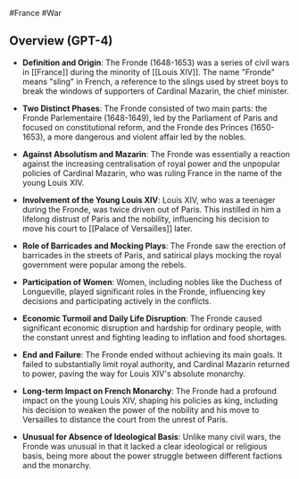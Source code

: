 #France #War

## Overview (GPT-4)

- **Definition and Origin**: The Fronde (1648-1653) was a series of civil wars in [[France]] during the minority of [[Louis XIV]]. The name "Fronde" means "sling" in French, a reference to the slings used by street boys to break the windows of supporters of Cardinal Mazarin, the chief minister.

- **Two Distinct Phases**: The Fronde consisted of two main parts: the Fronde Parlementaire (1648-1649), led by the Parliament of Paris and focused on constitutional reform, and the Fronde des Princes (1650-1653), a more dangerous and violent affair led by the nobles.

- **Against Absolutism and Mazarin**: The Fronde was essentially a reaction against the increasing centralisation of royal power and the unpopular policies of Cardinal Mazarin, who was ruling France in the name of the young Louis XIV.

- **Involvement of the Young Louis XIV**: Louis XIV, who was a teenager during the Fronde, was twice driven out of Paris. This instilled in him a lifelong distrust of Paris and the nobility, influencing his decision to move his court to [[Palace of Versailles]] later.

- **Role of Barricades and Mocking Plays**: The Fronde saw the erection of barricades in the streets of Paris, and satirical plays mocking the royal government were popular among the rebels.

- **Participation of Women**: Women, including nobles like the Duchess of Longueville, played significant roles in the Fronde, influencing key decisions and participating actively in the conflicts.

- **Economic Turmoil and Daily Life Disruption**: The Fronde caused significant economic disruption and hardship for ordinary people, with the constant unrest and fighting leading to inflation and food shortages.

- **End and Failure**: The Fronde ended without achieving its main goals. It failed to substantially limit royal authority, and Cardinal Mazarin returned to power, paving the way for Louis XIV's absolute monarchy.

- **Long-term Impact on French Monarchy**: The Fronde had a profound impact on the young Louis XIV, shaping his policies as king, including his decision to weaken the power of the nobility and his move to Versailles to distance the court from the unrest of Paris.

- **Unusual for Absence of Ideological Basis**: Unlike many civil wars, the Fronde was unusual in that it lacked a clear ideological or religious basis, being more about the power struggle between different factions and the monarchy.